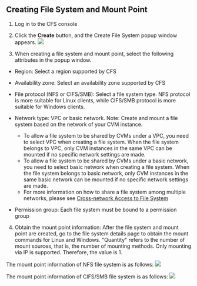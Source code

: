 ## Creating File System and Mount Point
1. Log in to the CFS console

2. Click the **Create** button, and the Create File System popup window appears.
![](https://main.qcloudimg.com/raw/b2c089eb76dec621eda63ef3e138efe0.png)

3. When creating a file system and mount point, select the following attributes in the popup window.

- Region: Select a region supported by CFS
- Availability zone: Select an availability zone supported by CFS
- File protocol (NFS or CIFS/SMB): Select a file system type. NFS protocol is more suitable for Linux clients, while CIFS/SMB protocol is more suitable for Windows clients.
- Network type: VPC or basic network. Note: Create and mount a file system based on the network of your CVM instance.

	- To allow a file system to be shared by CVMs under a VPC, you need to select VPC when creating a file system. When the file system belongs to VPC, only CVM instances in the same VPC can be mounted if no specific network settings are made.
	- To allow a file system to be shared by CVMs under a basic network, you need to select basic network when creating a file system. When the file system belongs to basic network, only CVM instances in the same basic network can be mounted if no specific network settings are made.
	- For more information on how to share a file system among multiple networks, please see [Cross-network Access to File System](https://cloud.tencent.com/document/product/582/9764)
	
- Permission group: Each file system must be bound to a permission group 
	
4. Obtain the mount point information: After the file system and mount point are created, go to the file system details page to obtain the mount commands for Linux and Windows. "Quantity" refers to the number of mount sources, that is, the number of mounting methods. Only mounting via IP is supported. Therefore, the value is 1.

The mount point information of NFS file system is as follows:
![](https://main.qcloudimg.com/raw/e52d235c97f0a6f16a9cbd86eabe5aa6.png)

The mount point information of CIFS/SMB file system is as follows: 
![](https://main.qcloudimg.com/raw/3a13257ec58a8de79929d8af39b4ed5a.png)


